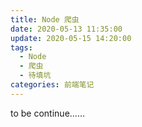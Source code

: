 ```yaml
---
title: Node 爬虫
date: 2020-05-13 11:35:00
update: 2020-05-15 14:20:00
tags:
  - Node
  - 爬虫
  - 待填坑
categories: 前端笔记
---
```


to be continue……